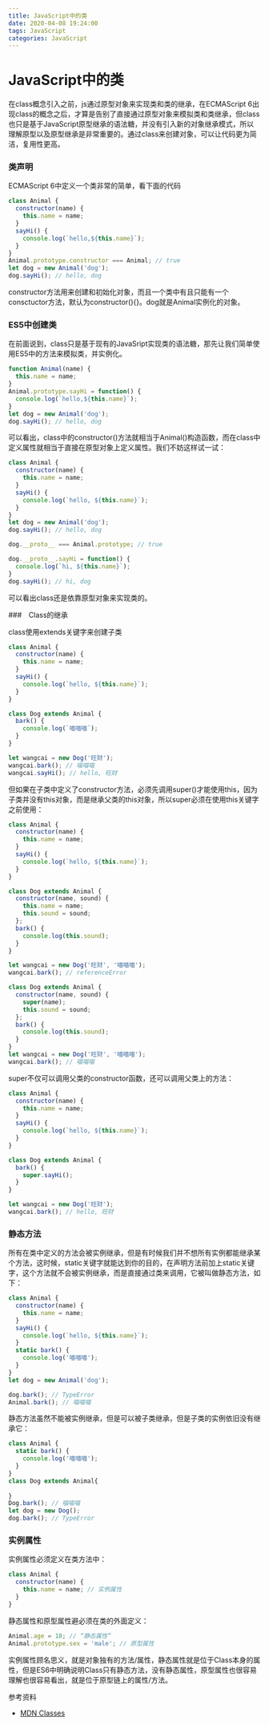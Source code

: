 ```yaml
---
title: JavaScript中的类
date: 2020-04-08 19:24:00
tags: JavaScript
categories: JavaScript
---
```


# JavaScript中的类

在class概念引入之前，js通过原型对象来实现类和类的继承，在ECMAScript 6出现class的概念之后，才算是告别了直接通过原型对象来模拟类和类继承，但class也只是基于JavaScript原型继承的语法糖，并没有引入新的对象继承模式，所以理解原型以及原型继承是非常重要的。通过class来创建对象，可以让代码更为简洁，复用性更高。

### 类声明

ECMAScript 6中定义一个类非常的简单，看下面的代码

```javascript
class Animal {
  constructor(name) {
  	this.name = name;
  }
  sayHi() {
    console.log(`hello,${this.name}`);
  }
}
Animal.prototype.constructor === Animal; // true
let dog = new Animal('dog');
dog.sayHi(); // hello, dog
```

constructor方法用来创建和初始化对象，而且一个类中有且只能有一个consctuctor方法，默认为constructor(){}。dog就是Animal实例化的对象。

### ES5中创建类

在前面说到，class只是基于现有的JavaSript实现类的语法糖，那先让我们简单使用ES5中的方法来模拟类，并实例化。

```javascript
function Animal(name) {
  this.name = name;
}
Animal.prototype.sayHi = function() {
  console.log(`hello,${this.name}`);
}
let dog = new Animal('dog');
dog.sayHi(); // hello, dog
```

可以看出，class中的constructor()方法就相当于Animal()构造函数，而在class中定义属性就相当于直接在原型对象上定义属性。我们不妨这样试一试：

``` javascript
class Animal {
  constructor(name) {
    this.name = name;
  }
  sayHi() {
    console.log(`hello, ${this.name}`);
  }
}
let dog = new Animal('dog');
dog.sayHi(); // hello, dog

dog.__proto__ === Animal.prototype; // true

dog.__proto__.sayHi = function() {
  console.log(`hi, ${this.name}`);
}
dog.sayHi(); // hi, dog
```

可以看出class还是依靠原型对象来实现类的。

###　Class的继承

class使用extends关键字来创建子类

```javascript
class Animal {
  constructor(name) {
    this.name = name;
  }
  sayHi() {
    console.log(`hello, ${this.name}`);
  }
}

class Dog extends Animal {
  bark() {
    console.log(`喵喵喵`);
  }
}

let wangcai = new Dog('旺财');
wangcai.bark(); // 喵喵喵
wangcai.sayHi(); // hello, 旺财
```

但如果在子类中定义了constructor方法，必须先调用super()才能使用this，因为子类并没有this对象，而是继承父类的this对象，所以super必须在使用this关键字之前使用：

```javascript
class Animal {
  constructor(name) {
    this.name = name;
  }
  sayHi() {
    console.log(`hello, ${this.name}`);
  }
}

class Dog extends Animal {
  constructor(name, sound) {
  	this.name = name;
  	this.sound = sound;
  };
  bark() {
    console.log(this.sound);
  }
}

let wangcai = new Dog('旺财', '喵喵喵');
wangcai.bark(); // referenceError

class Dog extends Animal {
  constructor(name, sound) {
  	super(name);
  	this.sound = sound;
  };
  bark() {
    console.log(this.sound);
  }
}
let wangcai = new Dog('旺财', '喵喵喵');
wangcai.bark(); // 喵喵喵
```

super不仅可以调用父类的constructor函数，还可以调用父类上的方法：

```javascript
class Animal {
  constructor(name) {
    this.name = name;
  }
  sayHi() {
    console.log(`hello, ${this.name}`);
  }
}

class Dog extends Animal {
  bark() {
    super.sayHi();
  }
}

let wangcai = new Dog('旺财');
wangcai.bark(); // hello, 旺财
```

### 静态方法

所有在类中定义的方法会被实例继承，但是有时候我们并不想所有实例都能继承某个方法，这时候，static关键字就能达到你的目的，在声明方法前加上static关键字，这个方法就不会被实例继承，而是直接通过类来调用，它被叫做静态方法，如下：

```javascript
class Animal {
  constructor(name) {
    this.name = name;
  }
  sayHi() {
    console.log(`hello, ${this.name}`);
  }
  static bark() {
  	console.log('喵喵喵');
  }
}
let dog = new Animal('dog');

dog.bark(); // TypeError
Animal.bark(); // 喵喵喵
```

静态方法虽然不能被实例继承，但是可以被子类继承，但是子类的实例依旧没有继承它：

```javascript
class Animal {
  static bark() {
  	console.log('喵喵喵');
  }
}
class Dog extends Animal{
    
}
Dog.bark(); // 喵喵喵
let dog = new Dog();
dog.bark(); // TypeError
```

### 实例属性

实例属性必须定义在类方法中：

```javascript
class Animal {
  constructor(name) {
    this.name = name; // 实例属性
  }
}
```

静态属性和原型属性避必须在类的外面定义：

```javascript
Animal.age = 18; // “静态属性”
Animal.prototype.sex = 'male'; // 原型属性
```

实例属性顾名思义，就是对象独有的方法/属性，静态属性就是位于Class本身的属性，但是ES6中明确说明Class只有静态方法，没有静态属性，原型属性也很容易理解也很容易看出，就是位于原型链上的属性/方法。

参考资料

- [MDN Classes](https://developer.mozilla.org/zh-CN/docs/Web/JavaScript/Reference/Classes)
